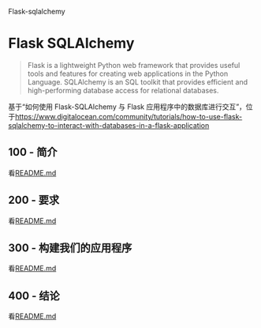 Flask-sqlalchemy

# Flask SQLAlchemy

> Flask is a lightweight Python web framework that provides useful tools and features for creating web applications in the Python Language.
> SQLAlchemy is an SQL toolkit that provides efficient and high-performing database access for relational databases.

基于“如何使用 Flask-SQLAlchemy 与 Flask 应用程序中的数据库进行交互”，位于<https://www.digitalocean.com/community/tutorials/how-to-use-flask-sqlalchemy-to-interact-with-databases-in-a-flask-application>

## 100 - 简介

看[README.md](./100/README.md)

## 200 - 要求

看[README.md](./200/README.md)

## 300 - 构建我们的应用程序

看[README.md](./300/README.md)

## 400 - 结论

看[README.md](./400/README.md)
